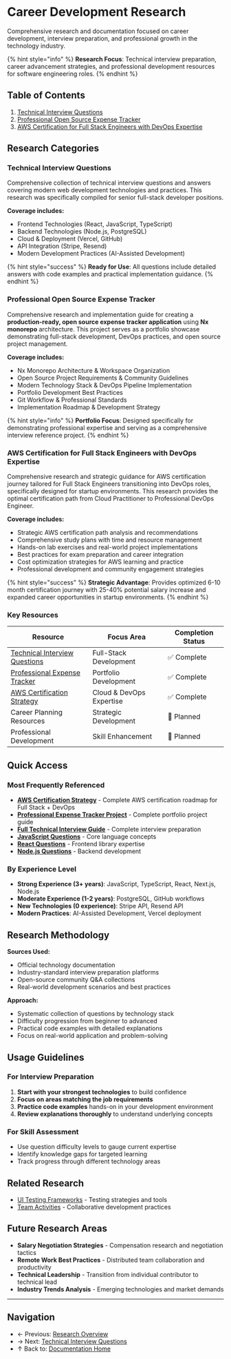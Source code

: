 # Career Development Research

Comprehensive research and documentation focused on career development, interview preparation, and professional growth in the technology industry.

{% hint style="info" %}
**Research Focus**: Technical interview preparation, career advancement strategies, and professional development resources for software engineering roles.
{% endhint %}

## Table of Contents

1. [Technical Interview Questions](#technical-interview-questions)
2. [Professional Open Source Expense Tracker](#professional-open-source-expense-tracker)
3. [AWS Certification for Full Stack Engineers with DevOps Expertise](#aws-certification-for-full-stack-engineers-with-devops-expertise)

## Research Categories

### Technical Interview Questions

Comprehensive collection of technical interview questions and answers covering modern web development technologies and practices. This research was specifically compiled for senior full-stack developer positions.

**Coverage includes:**

- Frontend Technologies (React, JavaScript, TypeScript)
- Backend Technologies (Node.js, PostgreSQL)
- Cloud & Deployment (Vercel, GitHub)
- API Integration (Stripe, Resend)
- Modern Development Practices (AI-Assisted Development)

{% hint style="success" %}
**Ready for Use**: All questions include detailed answers with code examples and practical implementation guidance.
{% endhint %}

### Professional Open Source Expense Tracker

Comprehensive research and implementation guide for creating a **production-ready, open source expense tracker application** using **Nx monorepo** architecture. This project serves as a portfolio showcase demonstrating full-stack development, DevOps practices, and open source project management.

**Coverage includes:**

- Nx Monorepo Architecture & Workspace Organization
- Open Source Project Requirements & Community Guidelines
- Modern Technology Stack & DevOps Pipeline Implementation
- Portfolio Development Best Practices
- Git Workflow & Professional Standards
- Implementation Roadmap & Development Strategy

{% hint style="info" %}
**Portfolio Focus**: Designed specifically for demonstrating professional expertise and serving as a comprehensive interview reference project.
{% endhint %}

### AWS Certification for Full Stack Engineers with DevOps Expertise

Comprehensive research and strategic guidance for AWS certification journey tailored for Full Stack Engineers transitioning into DevOps roles, specifically designed for startup environments. This research provides the optimal certification path from Cloud Practitioner to Professional DevOps Engineer.

**Coverage includes:**

- Strategic AWS certification path analysis and recommendations
- Comprehensive study plans with time and resource management
- Hands-on lab exercises and real-world project implementations
- Best practices for exam preparation and career integration
- Cost optimization strategies for AWS learning and practice
- Professional development and community engagement strategies

{% hint style="success" %}
**Strategic Advantage**: Provides optimized 6-10 month certification journey with 25-40% potential salary increase and expanded career opportunities in startup environments.
{% endhint %}

### Key Resources

| Resource | Focus Area | Completion Status |
|----------|------------|-------------------|
| [Technical Interview Questions](technical-interview-questions/README.md) | Full-Stack Development | ✅ Complete |
| [Professional Expense Tracker](professional-expense-tracker-open-source/README.md) | Portfolio Development | ✅ Complete |
| [AWS Certification Strategy](aws-certification-fullstack-devops/README.md) | Cloud & DevOps Expertise | ✅ Complete |
| Career Planning Resources | Strategic Development | 🔄 Planned |
| Professional Development | Skill Enhancement | 🔄 Planned |

## Quick Access

### Most Frequently Referenced

- **[AWS Certification Strategy](aws-certification-fullstack-devops/README.md)** - Complete AWS certification roadmap for Full Stack + DevOps
- **[Professional Expense Tracker Project](professional-expense-tracker-open-source/README.md)** - Complete portfolio project guide
- **[Full Technical Interview Guide](technical-interview-questions/README.md)** - Complete interview preparation
- **[JavaScript Questions](technical-interview-questions/javascript-questions.md)** - Core language concepts
- **[React Questions](technical-interview-questions/react-questions.md)** - Frontend library expertise
- **[Node.js Questions](technical-interview-questions/nodejs-questions.md)** - Backend development

### By Experience Level

- **Strong Experience (3+ years)**: JavaScript, TypeScript, React, Next.js, Node.js
- **Moderate Experience (1-2 years)**: PostgreSQL, GitHub workflows
- **New Technologies (0 experience)**: Stripe API, Resend API
- **Modern Practices**: AI-Assisted Development, Vercel deployment

## Research Methodology

**Sources Used:**

- Official technology documentation
- Industry-standard interview preparation platforms
- Open-source community Q&A collections
- Real-world development scenarios and best practices

**Approach:**

- Systematic collection of questions by technology stack
- Difficulty progression from beginner to advanced
- Practical code examples with detailed explanations
- Focus on real-world application and problem-solving

## Usage Guidelines

### For Interview Preparation

1. **Start with your strongest technologies** to build confidence
2. **Focus on areas matching the job requirements**
3. **Practice code examples** hands-on in your development environment
4. **Review explanations thoroughly** to understand underlying concepts

### For Skill Assessment

- Use question difficulty levels to gauge current expertise
- Identify knowledge gaps for targeted learning
- Track progress through different technology areas

## Related Research

- [UI Testing Frameworks](../ui-testing/README.md) - Testing strategies and tools
- [Team Activities](../team-activities/README.md) - Collaborative development practices

## Future Research Areas

- **Salary Negotiation Strategies** - Compensation research and negotiation tactics
- **Remote Work Best Practices** - Distributed team collaboration and productivity
- **Technical Leadership** - Transition from individual contributor to technical lead
- **Industry Trends Analysis** - Emerging technologies and market demands

---

## Navigation

- ← Previous: [Research Overview](../README.md)
- → Next: [Technical Interview Questions](technical-interview-questions/README.md)
- ↑ Back to: [Documentation Home](../../README.md)
